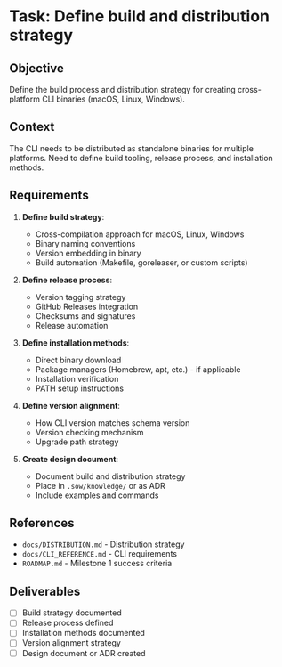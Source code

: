 # Task: Define build and distribution strategy

## Objective

Define the build process and distribution strategy for creating cross-platform CLI binaries (macOS, Linux, Windows).

## Context

The CLI needs to be distributed as standalone binaries for multiple platforms. Need to define build tooling, release process, and installation methods.

## Requirements

1. **Define build strategy**:
   - Cross-compilation approach for macOS, Linux, Windows
   - Binary naming conventions
   - Version embedding in binary
   - Build automation (Makefile, goreleaser, or custom scripts)

2. **Define release process**:
   - Version tagging strategy
   - GitHub Releases integration
   - Checksums and signatures
   - Release automation

3. **Define installation methods**:
   - Direct binary download
   - Package managers (Homebrew, apt, etc.) - if applicable
   - Installation verification
   - PATH setup instructions

4. **Define version alignment**:
   - How CLI version matches schema version
   - Version checking mechanism
   - Upgrade path strategy

5. **Create design document**:
   - Document build and distribution strategy
   - Place in `.sow/knowledge/` or as ADR
   - Include examples and commands

## References

- `docs/DISTRIBUTION.md` - Distribution strategy
- `docs/CLI_REFERENCE.md` - CLI requirements
- `ROADMAP.md` - Milestone 1 success criteria

## Deliverables

- [ ] Build strategy documented
- [ ] Release process defined
- [ ] Installation methods documented
- [ ] Version alignment strategy
- [ ] Design document or ADR created
